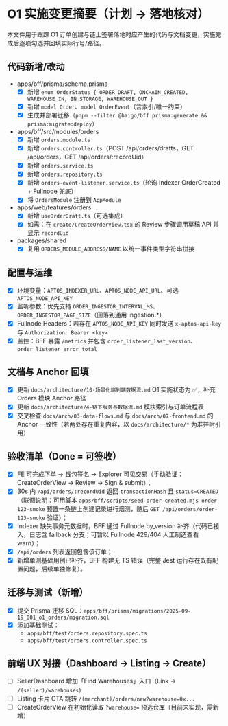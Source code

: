 # O1 实施变更摘要（计划 → 落地核对）

本文件用于跟踪 O1 订单创建与链上签署落地时应产生的代码与文档变更，实施完成后逐项勾选并回填实际行号/路径。

## 代码新增/改动
- apps/bff/prisma/schema.prisma
  - [x] 新增 `enum OrderStatus { ORDER_DRAFT, ONCHAIN_CREATED, WAREHOUSE_IN, IN_STORAGE, WAREHOUSE_OUT }`
  - [x] 新增 `model Order`、`model OrderEvent`（含索引/唯一约束）
  - [x] 生成并部署迁移（`pnpm --filter @haigo/bff prisma:generate && prisma:migrate:deploy`）
- apps/bff/src/modules/orders
  - [x] 新增 `orders.module.ts`
  - [x] 新增 `orders.controller.ts`（POST /api/orders/drafts，GET /api/orders，GET /api/orders/:recordUid）
  - [x] 新增 `orders.service.ts`
  - [x] 新增 `orders.repository.ts`
  - [x] 新增 `orders-event-listener.service.ts`（轮询 Indexer OrderCreated + Fullnode 兜底）
  - [x] 将 `OrdersModule` 注册到 `AppModule`
- apps/web/features/orders
  - [x] 新增 `useOrderDraft.ts`（可选集成）
  - [x] 如需：在 `create/CreateOrderView.tsx` 的 Review 步骤调用草稿 API 并显示 `recordUid`
- packages/shared
  - [x] 复用 `ORDERS_MODULE_ADDRESS/NAME` 以统一事件类型字符串拼接

## 配置与运维
- [x] 环境变量：`APTOS_INDEXER_URL`、`APTOS_NODE_API_URL`、可选 `APTOS_NODE_API_KEY`
- [x] 监听参数：优先支持 `ORDER_INGESTOR_INTERVAL_MS`、`ORDER_INGESTOR_PAGE_SIZE`（回落到通用 ingestion.*）
- [x] Fullnode Headers：若存在 `APTOS_NODE_API_KEY` 同时发送 `x-aptos-api-key` 与 `Authorization: Bearer <key>`
- [x] 监控：BFF 暴露 `/metrics` 并包含 `order_listener_last_version`、`order_listener_error_total`

## 文档与 Anchor 回填
- [x] 更新 `docs/architecture/10-场景化端到端数据流.md` O1 实施状态为 ✅，补充 Orders 模块 Anchor 路径
- [x] 更新 `docs/architecture/4-链下服务与数据流.md` 模块索引与订单流程表
- [x] 交叉检查 `docs/arch/03-data-flows.md` 与 `docs/arch/07-frontend.md` 的 Anchor 一致性（若两处存在重复内容，以 `docs/architecture/*` 为准并附引用）

## 验收清单（Done = 可签收）
- [x] FE 可完成下单 → 钱包签名 → Explorer 可见交易（手动验证：CreateOrderView → Review → Sign & submit）；
- [x] 30s 内 `/api/orders/:recordUid` 返回 `transactionHash` 且 `status=CREATED`（联调说明：可用脚本 `apps/bff/scripts/seed-order-created.mjs order-123-smoke` 预置一条链上创建记录进行烟测，随后 `GET /api/orders/order-123-smoke` 验证）；
- [x] Indexer 缺失事务元数据时，BFF 通过 Fullnode by_version 补齐（代码已接入，日志含 fallback 分支；可暂以 Fullnode 429/404 人工制造查看 warn）；
- [x] `/api/orders` 列表返回包含该订单；
- [x] 新增单测基础用例已补齐，BFF 构建无 TS 错误（完整 Jest 运行存在既有配置问题，后续单独修复）。

## 迁移与测试（新增）
- [x] 提交 Prisma 迁移 SQL：`apps/bff/prisma/migrations/2025-09-19_001_o1_orders/migration.sql`
- [x] 添加基础测试：
  - `apps/bff/test/orders.repository.spec.ts`
  - `apps/bff/test/orders.controller.spec.ts`

## 前端 UX 对接（Dashboard → Listing → Create）
- [ ] SellerDashboard 增加「Find Warehouses」入口（Link → `/(seller)/warehouses`）
- [ ] Listing 卡片 CTA 跳转 `/(merchant)/orders/new?warehouse=0x...`
- [ ] CreateOrderView 在初始化读取 `?warehouse=` 预选仓库（目前未实现，需新增）
